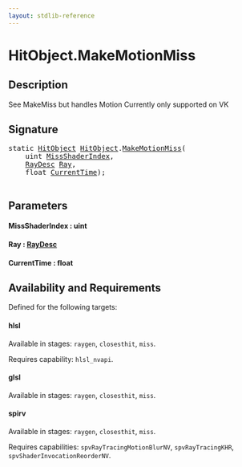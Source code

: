 ```yaml
---
layout: stdlib-reference
---
```


# HitObject\.MakeMotionMiss

## Description

See MakeMiss but handles Motion
Currently only supported on VK




## Signature 

<pre>
<span class='code_keyword'>static</span> <a href="../types/hitobject-03/index.html" class="code_type">HitObject</a> <a href="../types/hitobject-03/index.html" class="code_type">HitObject</a>.<a href="makemotionmiss-04a.html">MakeMotionMiss</a>(
    <span class="code_keyword">uint</span> <a href="makemotionmiss-04a.html#decl-MissShaderIndex" class="code_param">MissShaderIndex</a>,
    <a href="../types/raydesc-03/index.html" class="code_type">RayDesc</a> <a href="makemotionmiss-04a.html#decl-Ray" class="code_param">Ray</a>,
    <span class="code_keyword">float</span> <a href="makemotionmiss-04a.html#decl-CurrentTime" class="code_param">CurrentTime</a>);

</pre>

## Parameters

####  <a id="decl-MissShaderIndex"></a>MissShaderIndex  : uint
####  <a id="decl-Ray"></a>Ray  : [RayDesc](../types/raydesc-03/index.html)
####  <a id="decl-CurrentTime"></a>CurrentTime  : float

## Availability and Requirements

Defined for the following targets:

#### hlsl
Available in stages: `raygen`, `closesthit`, `miss`.

Requires capability: `hlsl_nvapi`.
#### glsl
Available in stages: `raygen`, `closesthit`, `miss`.

#### spirv
Available in stages: `raygen`, `closesthit`, `miss`.

Requires capabilities: `spvRayTracingMotionBlurNV`, `spvRayTracingKHR`, `spvShaderInvocationReorderNV`.


